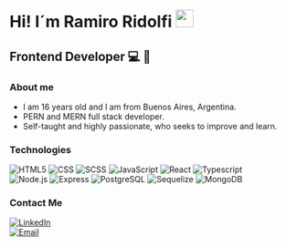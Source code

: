 <h1>Hi! I´m Ramiro Ridolfi <img src="https://raw.githubusercontent.com/iampavangandhi/iampavangandhi/master/gifs/Hi.gif" width="31px"></h1>
<h2>Frontend Developer 💻 🎨</h2>

### About me
- I am 16 years old and I am from Buenos Aires, Argentina.
- PERN and MERN full stack developer.
- Self-taught and highly passionate, who seeks to improve and learn.

### Technologies
  ![HTML5](https://img.shields.io/badge/-HTML5-333333?style=flat&logo=HTML5)
  ![CSS](https://img.shields.io/badge/-CSS-333333?style=flat&logo=CSS3&logoColor=1572B6)
  ![SCSS](https://img.shields.io/badge/-SCSS-333333?style=flat&logo=SASS&logoColor=CE6B9E)
  ![JavaScript](https://img.shields.io/badge/-JavaScript-333333?style=flat&logo=javascript)
  ![React](https://img.shields.io/badge/-React-333333?style=flat&logo=react)
  ![Typescript](https://img.shields.io/badge/-Typescript-333333?style=flat&logo=typescript)
  <br/>
  ![Node.js](https://img.shields.io/badge/-Node.js-333333?style=flat&logo=node.js)
  ![Express](https://img.shields.io/badge/-Express-333333?style=flat&logo=express)
  ![PostgreSQL](https://img.shields.io/badge/-PostgreSQL-333333?style=flat&logo=postgresql)
  ![Sequelize](https://img.shields.io/badge/-Sequelize-333333?style=flat&logo=sequelize)
  ![MongoDB](https://img.shields.io/badge/-MongoDB-333333?style=flat&logo=MongoDB)

### Contact Me
<a href="https://www.linkedin.com/in/ramiro-ridolfi-234956277/" target="_blank" rel="noopener noreferrer"><img alt="LinkedIn" src="https://img.shields.io/badge/LinkedIn-Ramiro%20Ridolfi-0D170E?style=flat&logo=linkedin"></a>
<br>
<a href="https://mail.google.com/mail/u/0/#inbox" target="_blank" rel="noopener noreferrer"><img alt="Email" src="https://img.shields.io/badge/Gmail-ramiroenet35@gmail.com-0D170E?style=flat-square&logo=gmail"></a>  





